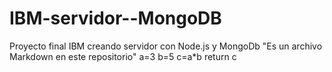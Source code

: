 # IBM-servidor--MongoDB
Proyecto final IBM creando servidor con Node.js y MongoDb
"Es un archivo Markdown en este repositorio"
a=3
b=5
c=a*b
return c
